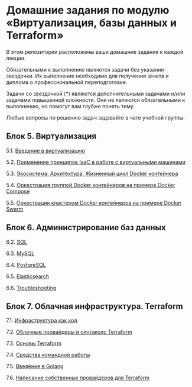 # Домашние задания по модулю «Виртуализация, базы данных и Terraform»

В этом репозитории расположены ваши домашние задания к каждой лекции.

Обязательными к выполнению являются задачи без указания звездочки. Их выполнение необходимо для получения зачета и диплома о профессиональной переподготовке.

Задачи со звездочкой (*) являются дополнительными задачами и/или задачами повышенной сложности. Они не являются обязательными к выполнению, но помогут вам глубже понять тему.

Любые вопросы по решению задач задавайте в чате учебной группы.

## Блок 5. Виртуализация

5.1. [Введение в виртуализацию](./05-virt-01-basics.md)

5.2. [Применение принципов IaaC в работе с виртуальными машинами](./05-virt-02-iaac.md)

5.3. [Экосистема. Архитектура. Жизненный цикл Docker контейнера](./05-virt-03-docker.md)

5.4. [Оркестрация группой Docker контейнеров на примере Docker Compose](./05-virt-04-docker-compose.md)

5.5. [Оркестрация кластером Docker контейнеров на примере Docker Swarm](./05-virt-05-docker-swarm.md)

## Блок 6. Администрирование баз данных

6.2. [SQL](./06-db-02-sql.md)

6.3. [MySQL](./06-db-03-mysql.md)

6.4. [PostgreSQL](./06-db-04-postgresql.md)

6.5. [Elasticsearch](./06-db-05-elasticsearch.md)

6.6. [Troubleshooting](./06-db-06-troobleshooting.md)


## Блок 7. Облачная инфраструктура. Terraform

7.1. [Инфраструктура как код](./07-terraform-01-intro.md)

7.2. [Облачные провайдеры и синтаксис Terraform](./07-terraform-02-syntax.md)

7.3. [Основы Terraform](./07-terraform-03-basic.md)

7.4. [Средства командной работы](./07-terraform-04-teamwork.md)

7.5. [Введение в Golang](./07-terraform-05-golang.md)

7.6. [Написание собственных провайдеров для Terraform](./07-terraform-06-providers.md)
